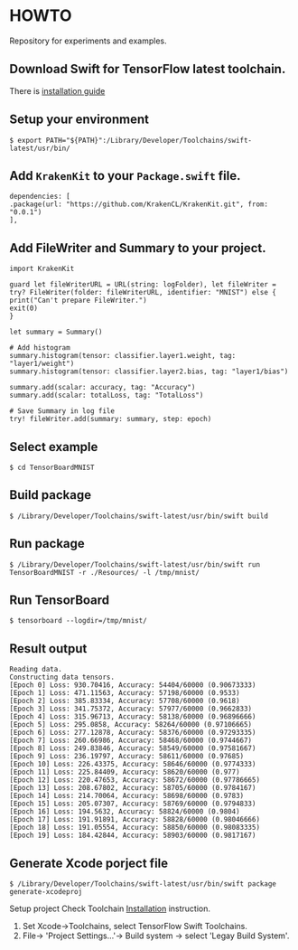 # HOWTO
Repository for experiments and examples.

## Download Swift for TensorFlow latest toolchain.
There is [installation guide](https://github.com/tensorflow/swift/blob/master/Installation.md)

## Setup your environment
```
$ export PATH="${PATH}":/Library/Developer/Toolchains/swift-latest/usr/bin/
```

## Add `KrakenKit` to your `Package.swift` file.
```
dependencies: [
.package(url: "https://github.com/KrakenCL/KrakenKit.git", from: "0.0.1")
],

```

## Add FileWriter and Summary to your project.
```
import KrakenKit

guard let fileWriterURL = URL(string: logFolder), let fileWriter = try? FileWriter(folder: fileWriterURL, identifier: "MNIST") else {
print("Can't prepare FileWriter.")
exit(0)
}

let summary = Summary()

# Add histogram
summary.histogram(tensor: classifier.layer1.weight, tag: "layer1/weight")
summary.histogram(tensor: classifier.layer2.bias, tag: "layer1/bias")

summary.add(scalar: accuracy, tag: "Accuracy")
summary.add(scalar: totalLoss, tag: "TotalLoss")

# Save Summary in log file 
try! fileWriter.add(summary: summary, step: epoch)

```

## Select example
```
$ cd TensorBoardMNIST
```

## Build package 
```
$ /Library/Developer/Toolchains/swift-latest/usr/bin/swift build
```

## Run package
```
$ /Library/Developer/Toolchains/swift-latest/usr/bin/swift run TensorBoardMNIST -r ./Resources/ -l /tmp/mnist/
```

## Run TensorBoard
```
$ tensorboard --logdir=/tmp/mnist/
```

## Result output
```
Reading data.
Constructing data tensors.
[Epoch 0] Loss: 930.70416, Accuracy: 54404/60000 (0.90673333)
[Epoch 1] Loss: 471.11563, Accuracy: 57198/60000 (0.9533)
[Epoch 2] Loss: 385.83334, Accuracy: 57708/60000 (0.9618)
[Epoch 3] Loss: 341.75372, Accuracy: 57977/60000 (0.9662833)
[Epoch 4] Loss: 315.96713, Accuracy: 58138/60000 (0.96896666)
[Epoch 5] Loss: 295.0858, Accuracy: 58264/60000 (0.97106665)
[Epoch 6] Loss: 277.12878, Accuracy: 58376/60000 (0.97293335)
[Epoch 7] Loss: 260.66986, Accuracy: 58468/60000 (0.9744667)
[Epoch 8] Loss: 249.83846, Accuracy: 58549/60000 (0.97581667)
[Epoch 9] Loss: 236.19797, Accuracy: 58611/60000 (0.97685)
[Epoch 10] Loss: 226.43375, Accuracy: 58646/60000 (0.9774333)
[Epoch 11] Loss: 225.84409, Accuracy: 58620/60000 (0.977)
[Epoch 12] Loss: 220.47653, Accuracy: 58672/60000 (0.97786665)
[Epoch 13] Loss: 208.67802, Accuracy: 58705/60000 (0.9784167)
[Epoch 14] Loss: 214.70064, Accuracy: 58698/60000 (0.9783)
[Epoch 15] Loss: 205.07307, Accuracy: 58769/60000 (0.9794833)
[Epoch 16] Loss: 194.5632, Accuracy: 58824/60000 (0.9804)
[Epoch 17] Loss: 191.91891, Accuracy: 58828/60000 (0.98046666)
[Epoch 18] Loss: 191.05554, Accuracy: 58850/60000 (0.98083335)
[Epoch 19] Loss: 184.42844, Accuracy: 58903/60000 (0.9817167)

```

## Generate Xcode porject file 
```
$ /Library/Developer/Toolchains/swift-latest/usr/bin/swift package generate-xcodeproj
```
Setup project 
Check Toolchain [Installation](https://github.com/tensorflow/swift/blob/master/Installation.md) instruction. 
1) Set Xcode->Toolchains,  select TensorFlow Swift  Toolchains.
2) File-> 'Project Settings...'-> Build system -> select 'Legay Build System'.
